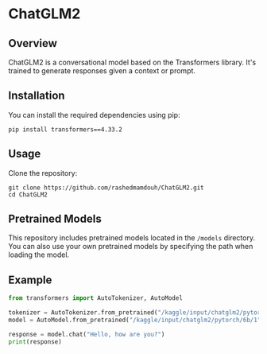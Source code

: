 # ChatGLM2

## Overview
ChatGLM2 is a conversational model based on the Transformers library. It's trained to generate responses given a context or prompt.

## Installation
You can install the required dependencies using pip:
```
pip install transformers==4.33.2
```

## Usage
Clone the repository:
```
git clone https://github.com/rashedmamdouh/ChatGLM2.git
cd ChatGLM2
```

## Pretrained Models
This repository includes pretrained models located in the `/models` directory. You can also use your own pretrained models by specifying the path when loading the model.

## Example


```python
from transformers import AutoTokenizer, AutoModel

tokenizer = AutoTokenizer.from_pretrained("/kaggle/input/chatglm2/pytorch/6b/1")
model = AutoModel.from_pretrained("/kaggle/input/chatglm2/pytorch/6b/1").half().cuda()

response = model.chat("Hello, how are you?")
print(response)
```

